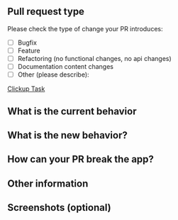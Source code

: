 ## Pull request type
Please check the type of change your PR introduces:
- [ ] Bugfix
- [ ] Feature
- [ ] Refactoring (no functional changes, no api changes)
- [ ] Documentation content changes
- [ ] Other (please describe): 

[Clickup Task](paste-here-clickup-task-link)

## What is the current behavior
## What is the new behavior?
## How can your PR break the app?
## Other information
## Screenshots (optional)